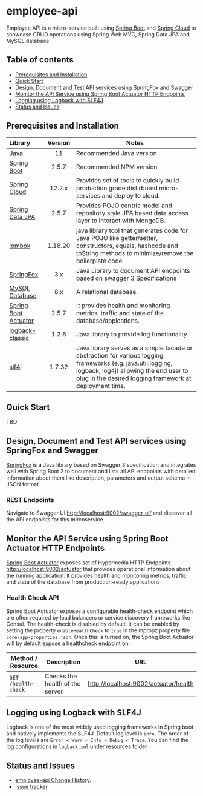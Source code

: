 # employee-api
Employee API is a micro-service built using [Spring Boot](https://spring.io/projects/spring-boot) and [Spring Cloud](https://spring.io/projects/spring-cloud) to showcase CRUD operations using Spring Web MVC, Spring Data JPA and MySQL database

## Table of contents

- [Prerequisites and Installation](#prerequisites-and-installation)
- [Quick Start](#quick-start)
- [Design, Document and Test API services using SpringFox and Swagger](#design-document-and-test-api-services-using-springfox-and-swagger)
- [Monitor the API Service using Spring Boot Actuator HTTP Endpoints](#monitor-the-aoi-service-using-spring-boot-actuator-http-endpoints)
- [Logging using Logback with SLF4J](#logging-using-logback-with-slf4j)
- [Status and Issues](#status-and-issues)

## Prerequisites and Installation

Library | Version | Notes
:-------|:--------:|-------
[Java](https://www.oracle.com/java/technologies/javase/jdk11-archive-downloads.html) | 11 | Recommended Java version
[Spring Boot](https://spring.io/projects/spring-boot) | 2.5.7 | Recommended NPM version
[Spring Cloud](https://spring.io/projects/spring-cloud) | 12.2.x | Provides set of tools to quickly build production grade distirbuted micro-services and deploy to cloud.
[Spring Data JPA](https://spring.io/projects/spring-data-jpa) | 2.5.7 | Provides POJO centric model and repository style JPA based data access layer to interact with MongoDB.
[lombok](https://projectlombok.org/)| 1.18.20 | java library tool that generates code for Java POJO like getter/setter, constructors, equals, hashcode  and toString methods to minimize/remove the boilerplate code
[SpringFox](http://springfox.github.io/springfox/)| 3.x | Java Library to document API endpoints based on swagger 3 Specifications
[MySQL Database](https://www.mysql.com/) | 8.x | A relational database.
[Spring Boot Actuator](https://docs.spring.io/spring-boot/docs/current/reference/html/actuator.html)| 2.5.7 | It provides health and monitoring metrics, traffic and state of the database/appications.
[logback-classic](http://logback.qos.ch/)| 1.2.6 | Java library to provide log functionality
[slf4j](http://www.slf4j.org/)| 1.7.32 | Java library serves as a simple facade or abstraction for various logging frameworks (e.g. java.util.logging, logback, log4j) allowing the end user to plug in the desired logging framework at deployment time.

## Quick Start
TBD

## Design, Document and Test API services using SpringFox and Swagger
[SpringFox](http://springfox.github.io/springfox/) is a Java library based on Swagger 3 specification and integrates well with Spring Boot 2 to document and lists all API endpoints with detailed information about them like description, parameters and output schema in JSON format. 

### REST Endpoints
Navigate to Swagger UI <http://localhost:9002/swagger-ui/> and discover all the API endpoints for this mircoservice.

## Monitor the API Service using Spring Boot Actuator HTTP Endpoints
[Spring Boot Actuator](https://docs.spring.io/spring-boot/docs/current/reference/html/actuator.html) exposes set of Hypermedia HTTP Endpoints <http://localhost:9002/actuator> that provides operational information about the running application. It provides health and monitoring metrics, traffic and state of the database from production-ready applications

### Health Check API
Spring Boot Actuator exposes a configurable health-check endpoint which are often required by load balancers or service discovery frameworks like Consul. The health-check is disabled by default. It can be enabled by setting the property `enableHealthCheck` to `true` in the mpropz property file `core\app-properties.json`. Once this is turned on, the Spring Boot Actuator  will by default expose a healthcheck endpoint on:

| Method / Resource  | Description                     |  URL                                                   |
|--------------------|---------------------------------|--------------------------------------------------------|
| `GET /health-check` | Checks the health of the server | <http://localhost:9002/actuator/health> |

## Logging using Logback with SLF4J
Logback is one of the most widely used logging frameworks in Spring boot and natively implements the SLF4J. Default log level is `info`. The order of the log levels are `Error < Warn < Info < Debug < Trace`. You can find the log configurations in `logback.xml` under resources folder

## Status and Issues

* [employee-api Change History](./CHANGELOG.md).
* [Issue tracker](https://github.com/kumaran-is/microservice-springboot/issues?state=open)